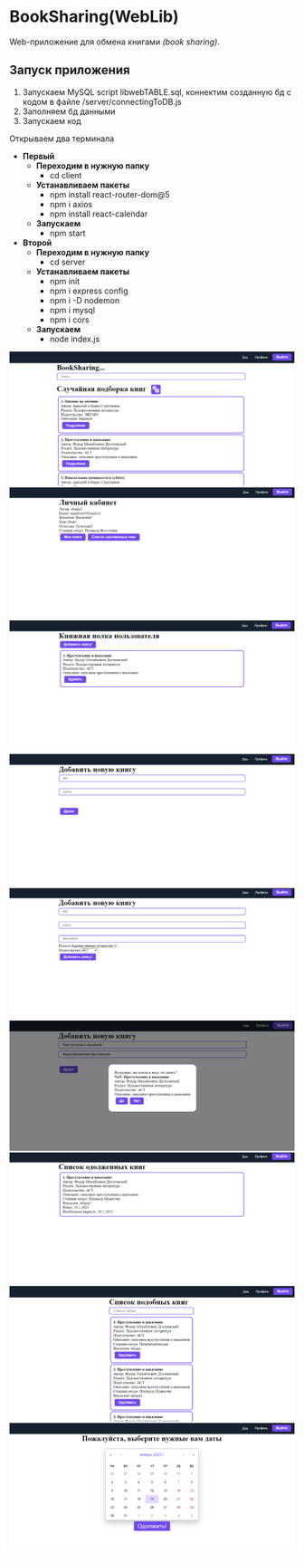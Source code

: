 # BookSharing(WebLib)

Web-приложение для обмена книгами _(book sharing)_.

## Запуск приложения

1. Запускаем MySQL script libwebTABLE.sql, коннектим созданную бд с кодом в файле /server/connectingToDB.js
2. Заполняем бд данными
3. Запускаем код

Открываем два терминала
- **Первый**
  - **Переходим в нужную папку**
    - cd client
  - **Устанавливаем пакеты**
    - npm install react-router-dom@5
    - npm i axios
    - npm install react-calendar
  - **Запускаем**
    - npm start
- **Второй**
  - **Переходим в нужную папку**
    - cd server
  - **Устанавливаем пакеты**
    - npm init
    - npm i express config
    - npm i -D nodemon
    - npm i mysql
    - npm i cors
  - **Запускаем**
    - node index.js

![](https://github.com/ArinaMak/BookSharing/blob/main/libweb/pictures/1.PNG)
![](https://github.com/ArinaMak/BookSharing/blob/main/libweb/pictures/2.PNG)
![](https://github.com/ArinaMak/BookSharing/blob/main/libweb/pictures/3.PNG)
![](https://github.com/ArinaMak/BookSharing/blob/main/libweb/pictures/4.PNG)
![](https://github.com/ArinaMak/BookSharing/blob/main/libweb/pictures/5.PNG)
![](https://github.com/ArinaMak/BookSharing/blob/main/libweb/pictures/6.PNG)
![](https://github.com/ArinaMak/BookSharing/blob/main/libweb/pictures/7.PNG)
![](https://github.com/ArinaMak/BookSharing/blob/main/libweb/pictures/8.PNG)
![](https://github.com/ArinaMak/BookSharing/blob/main/libweb/pictures/9.PNG)
